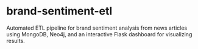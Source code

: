 # brand-sentiment-etl
Automated ETL pipeline for brand sentiment analysis from news articles using MongoDB, Neo4j, and an interactive Flask dashboard for visualizing results.
